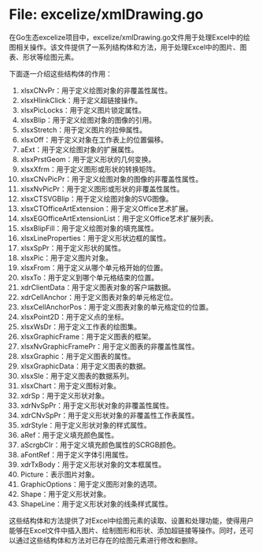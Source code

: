 # File: excelize/xmlDrawing.go

在Go生态excelize项目中，excelize/xmlDrawing.go文件用于处理Excel中的绘图相关操作。该文件提供了一系列结构体和方法，用于处理Excel中的图片、图表、形状等绘图元素。

下面逐一介绍这些结构体的作用：

1. xlsxCNvPr：用于定义绘图对象的非覆盖性属性。
2. xlsxHlinkClick：用于定义超链接操作。
3. xlsxPicLocks：用于定义图片锁定属性。
4. xlsxBlip：用于定义绘图对象的图像的引用。
5. xlsxStretch：用于定义图片的拉伸属性。
6. xlsxOff：用于定义对象在工作表上的位置偏移。
7. aExt：用于定义绘图对象的扩展属性。
8. xlsxPrstGeom：用于定义形状的几何变换。
9. xlsxXfrm：用于定义图形或形状的转换矩阵。
10. xlsxCNvPicPr：用于定义绘图对象的图像的非覆盖性属性。
11. xlsxNvPicPr：用于定义图形或形状的非覆盖性属性。
12. xlsxCTSVGBlip：用于定义绘图对象的SVG图像。
13. xlsxCTOfficeArtExtension：用于定义Office艺术扩展。
14. xlsxEGOfficeArtExtensionList：用于定义Office艺术扩展列表。
15. xlsxBlipFill：用于定义绘图对象的填充属性。
16. xlsxLineProperties：用于定义形状边框的属性。
17. xlsxSpPr：用于定义形状的属性。
18. xlsxPic：用于定义图片对象。
19. xlsxFrom：用于定义从哪个单元格开始的位置。
20. xlsxTo：用于定义到哪个单元格结束的位置。
21. xdrClientData：用于定义图表对象的客户端数据。
22. xdrCellAnchor：用于定义图表对象的单元格定位。
23. xlsxCellAnchorPos：用于定义图表对象的单元格定位的位置。
24. xlsxPoint2D：用于定义点的坐标。
25. xlsxWsDr：用于定义工作表的绘图集。
26. xlsxGraphicFrame：用于定义图表的框架。
27. xlsxNvGraphicFramePr：用于定义图表的非覆盖性属性。
28. xlsxGraphic：用于定义图表的属性。
29. xlsxGraphicData：用于定义图表的数据。
30. xlsxSle：用于定义图表的数据系列。
31. xlsxChart：用于定义图标对象。
32. xdrSp：用于定义形状对象。
33. xdrNvSpPr：用于定义形状对象的非覆盖性属性。
34. xdrCNvSpPr：用于定义形状对象的非覆盖性工作表属性。
35. xdrStyle：用于定义形状对象的样式属性。
36. aRef：用于定义填充颜色属性。
37. aScrgbClr：用于定义填充颜色属性的SCRGB颜色。
38. aFontRef：用于定义字体引用属性。
39. xdrTxBody：用于定义形状对象的文本框属性。
40. Picture：表示图片对象。
41. GraphicOptions：用于定义图形对象的选项。
42. Shape：用于定义形状对象。
43. ShapeLine：用于定义形状对象的线条样式属性。

这些结构体和方法提供了对Excel中绘图元素的读取、设置和处理功能，使得用户能够在Excel文件中插入图片、绘制图形和形状、添加超链接等操作。同时，还可以通过这些结构体和方法对已存在的绘图元素进行修改和删除。


